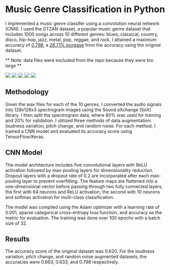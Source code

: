 # Music Genre Classification in Python
I implemented a music genre classifer using a convolution neural network (CNN). I used the GTZAN
dataset, a popular music genre dataset that includes 1000 songs across 10 different
genres: blues, classical, country, disco, hip-hop, jazz, metal, pop, reggae, and rock.
I attained a maximum accuracy of <ins>0.798</ins>, a <ins>28.71% increase</ins> from the accuracy
using the orignial dataset. 

** Note: data files were excluded from the repo because they were too large **

<div>
  <img src="https://img.shields.io/badge/Python-blue">
  <img src="https://img.shields.io/badge/TensorFlow/Keras-blue"> 
  <img src="https://img.shields.io/badge/NumPy-blue"> 
  <img src="https://img.shields.io/badge/PyDub-blue"> 
  <img src="https://img.shields.io/badge/SoX-blue"> 
</div>


## Methodology
Given the wav files for each of the 10 genres, I converted the audio signals into 128x128x3
spectrogram images using the Sound eXchange (SoX) library. I then split the
spectrogram data, where 80% was used for training and 20% for validation. I utilized
three methods of data augmentation: loudness variation, pitch change, and random noise. For 
each method, I trained a CNN model and evaluated its accuracy score using TensorFlow/Keras.

## CNN Model
The model architecture includes five convolutional layers with ReLU activation followed by max-pooling layers for dimensionality reduction. 
Dropout layers with a dropout rate of 0.2 are incorporated after each max-pooling layer to prevent overfitting. 
The feature maps are flattened into a one-dimensional vector before passing through two fully connected layers, the first with 64 neurons and ReLU activation, 
the second with 10 neurons and softmax activation for multi-class classification.

The model was compiled using the Adam optimizer with a learning rate of 0.001, sparse categorical cross-entropy loss function, and accuracy as the metric for evaluation. 
The training was done over 100 epochs with a batch size of 32.

## Results
The accuracy score of the original dataset was 0.620. For the loudness
variation, pitch change, and random noise augmented datasets, the accuracies were 0.663, 0.633, and
0.798 respectively.






